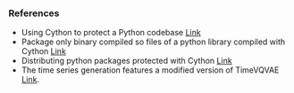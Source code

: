 ### References
* Using Cython to protect a Python codebase [Link](https://bucharjan.cz/blog/using-cython-to-protect-a-python-codebase.html)
* Package only binary compiled so files of a python library compiled with Cython [Link](https://stackoverflow.com/questions/39499453/package-only-binary-compiled-so-files-of-a-python-library-compiled-with-cython)
* Distributing python packages protected with Cython [Link](https://medium.com/swlh/distributing-python-packages-protected-with-cython-40fc29d84caf)
* The time series generation features a modified version of TimeVQVAE [Link](https://github.com/ML4ITS/TimeVQVAE).